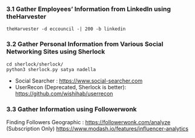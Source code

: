### 3.1 Gather Employees’ Information from LinkedIn using theHarvester

```
theHarvester -d eccouncil -| 200 -b linkedin 
```

### 3.2 Gather Personal Information from Various Social Networking Sites using Sherlock
```
cd sherlock/sherlock/ 
python3 sherlock.py satya nadella 
```

- Social Searcher : https://www.social-searcher.com
- UserRecon (Deprecated, Sherlock is better): https://github.com/wishihab/userrecon
### 3.3 Gather Information using Followerwonk

Finding Followers Geographic :
https://followerwonk.com/analyze (Subscription Only)
https://www.modash.io/features/influencer-analytics
